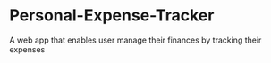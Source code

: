 # Personal-Expense-Tracker
A web app that enables user manage their finances by tracking their expenses
